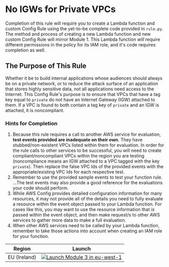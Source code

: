 # No IGWs for Private VPCs
Completion of this rule will require you to create a Lambda function and custom Config Rule using the yet-to-be complete code provided in `rule.py`.  The method and process of creating a new Lambda function and new custom Config Rule will mirror Module 1.  This Lambda function *will* require different permissions in the policy for its IAM role, and it's code requires completion as well.

## The Purpose of This Rule
Whether it be to build internal applications whose audiences should always be on a private network, or to reduce the attack surface of an application that stores highly sensitive data, not all applications need access to the Internet.  This Config Rule's purpose is to ensure that VPCs that have a tag key equal to `private` do not have an Internet Gateway (IGW) attached to them.  If a VPC is found to both contain a tag key of `private` and an IGW is attached, it is noncompliant.

### Hints for Completion
1. Because this rule requires a call to another AWS service for evaluation, **test events provided are inadequate on their own**. They have stubbed/non-existent VPCs listed within them for evaluation.  In order for the rule calls to other services to be successful, you will need to create compliant/noncompliant VPCs within the region you are testing (noncompliance means an IGW attached to a VPC tagged with the key `private`). Then replace the false VPC Ids of the provided events with the appropriate/existing VPC Ids for each respective test.
2. Remember to use the provided sample events to test your function rule. ...The test events may also provide a good reference for the evaluations your code should perform.
3. While AWS Config provides detailed configuration information for many resources, it may not provide all of the details you need to fully evaluate a resource within the event object passed to your Lambda function.  For cases like this, you may want to use the resource information that *is* passed within the event object, and then make request/s to other AWS services to gather more data to make a full evaluation.
4. When other AWS services need to be called by your Lambda function, remember to take those actions into account when creating an IAM role for your function.

Region| Launch
------|-----
EU (Ireland) | [![Launch Module 3 in eu-west-1](http://docs.aws.amazon.com/AWSCloudFormation/latest/UserGuide/images/cloudformation-launch-stack-button.png)](https://console.aws.amazon.com/cloudformation/home?region=eu-west-1#/stacks/new?stackName=ConfigRules-Module-3-No-IGW-For-Private-VPCs&templateURL=https://s3.amazonaws.com/config-rules-workshop-eu-west-1/module-3/template.yml)
